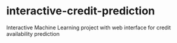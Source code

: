 # interactive-credit-prediction
Interactive Machine Learning project with web interface for credit availability prediction
